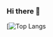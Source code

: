 ### Hi there 👋
[![Top Langs](https://github-readme-stats.vercel.app/api/top-langs/?sameterdem=retyui&layout=compact)

